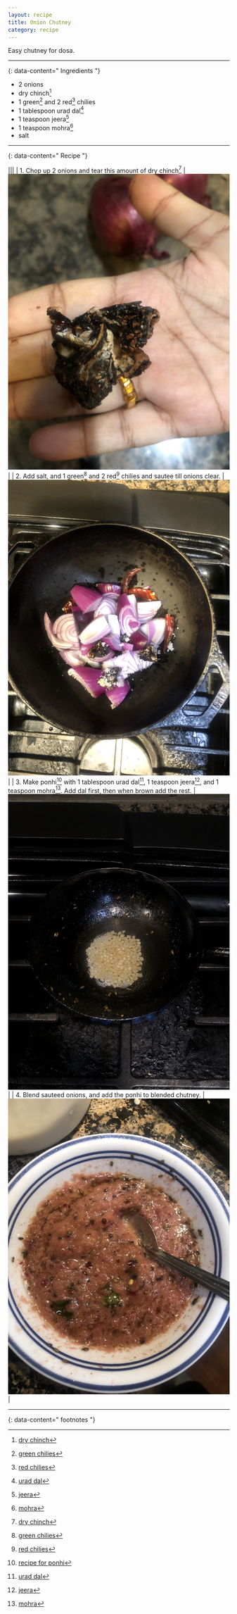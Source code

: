 ```yaml
---
layout: recipe
title: Onion Chutney
category: recipe
---
```


Easy chutney for dosa.

---
{: data-content=" Ingredients "}

- 2 onions
- dry chinch[^1]
- 1 green[^2] and 2 red[^3] chilies
- 1 tablespoon urad dal[^4]
- 1 teaspoon jeera[^5]
- 1 teaspoon mohra[^6]
- salt 

---
{: data-content=" Recipe "}

|<img src="assets/dalmakhani0.jpeg" style="width: 0%;height: 0;">|<img src="assets/dalmakhani0.jpeg" style="width: 0%;height: 0;">|
| 1. Chop up 2 onions and tear this amount of dry chinch[^1] | <img src="assets/onionchutney0.jpeg" > |
| 2. Add salt, and 1 green[^2] and 2 red[^3] chilies and sautee till onions clear. | <img src="assets/onionchutney1.jpeg"> |
| 3. Make ponhi[^7] with 1 tablespoon urad dal[^4], 1 teaspoon jeera[^5], and 1 teaspoon mohra[^6]. Add dal first, then when brown add the rest. | <img src="assets/onionchutney2.jpeg"> |
| 4. Blend sauteed onions, and add the ponhi to blended chutney.   | <img src="assets/onionchutney3.jpeg"> |

---
{: data-content=" footnotes "}

[^1]: [dry chinch](/ingredients#drychinch)
[^2]: [green chilies](/ingredients#greenchilies)
[^3]: [red chilies](/ingredients#redchilies)
[^4]: [urad dal](/ingredients#uraddal)
[^5]: [jeera](/ingredients#jeera)
[^6]: [mohra](/ingredients#mohra)
[^7]: [recipe for ponhi](/ponhi)